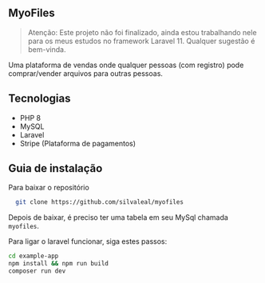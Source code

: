 ## MyoFiles

> Atenção: Este projeto não foi finalizado, ainda estou trabalhando nele para os meus estudos no framework Laravel 11. Qualquer sugestão é bem-vinda.

Uma plataforma de vendas onde qualquer pessoas (com registro) pode comprar/vender arquivos para outras pessoas.

## Tecnologias

- PHP 8
- MySQL
- Laravel
- Stripe (Plataforma de pagamentos)

## Guia de instalação

Para baixar o repositório

```bash
  git clone https://github.com/silvaleal/myofiles
```

Depois de baixar, é preciso ter uma tabela em seu MySql chamada ``myofiles``.

Para ligar o laravel funcionar, siga estes passos:

```bash
cd example-app
npm install && npm run build
composer run dev
```
